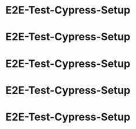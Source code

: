 # E2E-Test-Cypress-Setup
# E2E-Test-Cypress-Setup
# E2E-Test-Cypress-Setup
# E2E-Test-Cypress-Setup
# E2E-Test-Cypress-Setup
